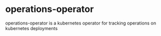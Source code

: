 # operations-operator
operations-operator is a kubernetes operator for tracking operations on kubernetes deployments
